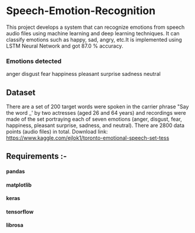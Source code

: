 # Speech-Emotion-Recognition
This project develops a system that can recognize emotions from speech audio files using machine learning and deep learning techniques. It can classify emotions such as happy, sad, angry, etc.It is implemented using LSTM Neural Network and got 87.0 % accuracy.


### Emotions detected 
anger
disgust
fear
happiness
pleasant surprise
sadness
neutral

## Dataset 
There are a set of 200 target words were spoken in the carrier phrase "Say the word _' by two actresses (aged 26 and 64 years) and recordings were made of the set portraying each of seven emotions (anger, disgust, fear, happiness, pleasant surprise, sadness, and neutral). There are 2800 data points (audio files) in total.
Download link: https://www.kaggle.com/ejlok1/toronto-emotional-speech-set-tess 

## Requirements :-
#### pandas
#### matplotlib
#### keras
#### tensorflow
#### librosa
